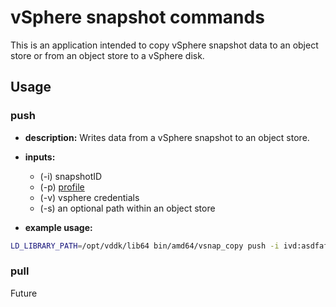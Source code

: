 # vSphere snapshot commands

This is an application intended to copy vSphere snapshot data to an object store or from an object store to a vSphere disk.

## Usage

### push
- **description:** Writes data from a vSphere snapshot to an object store.
- **inputs:** 
  - (-i) snapshotID 
  - (-p) [profile](https://docs.kanister.io/architecture.html#profiles)
  - (-v) vsphere credentials
  - (-s) an optional path within an object store

- **example usage:**
```bash
LD_LIBRARY_PATH=/opt/vddk/lib64 bin/amd64/vsnap_copy push -i ivd:asdfaf:adfaf -p '{"apiVersion":"cr.kanister.io/v1alpha1","credential":{"secret":{"apiVersion":"v1","group":"","kind":"Secret","name":"XXXX","namespace":"kasten-io","resource":""},"type":"secret"},"kind":"Profile","location":{"bucket":"XXXX","endpoint":"","prefix":"","region":"us-west-1","type":"s3Compliant"},"skipSSLVerify":false}' -v '{ "vchost":"host", "vcuser":"user", "vcpass":"pass", "s3urlbase": "something"}'
```

### pull
Future